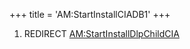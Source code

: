 +++
title = 'AM:StartInstallCIADB1'
+++

1.  REDIRECT
    [AM:StartInstallDlpChildCIA](AM:StartInstallDlpChildCIA "wikilink")